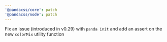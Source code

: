 ```yaml
---
'@pandacss/core': patch
'@pandacss/node': patch
---
```


Fix an issue (introduced in v0.29) with `panda init` and add an assert on the new `colorMix` utility function
